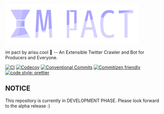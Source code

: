 ![Logo of im pact](https://github.com/arisucool/im-pact/blob/master/logos/im-pact-logo-e2-128.png?raw=true)

im pact by arisu.cool 🍓
-- An Extensible Twitter Crawler and Bot for Producers and Everyone.

[![CI](https://img.shields.io/github/workflow/status/arisucool/im-pact/CI?style=flat-square)](https://github.com/arisucool/im-pact/actions?query=branch%3Amaster+workflow%3ACI)
[![Codecov](https://img.shields.io/codecov/c/gh/arisucool/im-pact?style=flat-square)](https://codecov.io/gh/arisucool/im-pact)
[![Conventional Commits](https://img.shields.io/badge/Conventional%20Commits-1.0.0-yellow.svg?style=flat-square)](https://conventionalcommits.org)
[![Commitizen friendly](https://img.shields.io/badge/commitizen-friendly-brightgreen.svg?style=flat-square)](http://commitizen.github.io/cz-cli/)
[![code style: prettier](https://img.shields.io/badge/code_style-prettier-ff69b4.svg?style=flat-square)](https://github.com/prettier/prettier)

## NOTICE

This repository is currently in DEVELOPMENT PHASE.
Please look forward to the alpha release :)
